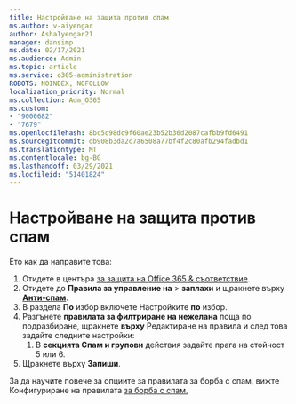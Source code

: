 ```yaml
---
title: Настройване на защита против спам
ms.author: v-aiyengar
author: AshaIyengar21
manager: dansimp
ms.date: 02/17/2021
ms.audience: Admin
ms.topic: article
ms.service: o365-administration
ROBOTS: NOINDEX, NOFOLLOW
localization_priority: Normal
ms.collection: Adm_O365
ms.custom:
- "9000682"
- "7679"
ms.openlocfilehash: 8bc5c98dc9f60ae23b52b36d2087cafbb9fd6491
ms.sourcegitcommit: db908b3da2c7a6508a77bf4f2c80afb294fadbd1
ms.translationtype: MT
ms.contentlocale: bg-BG
ms.lasthandoff: 03/29/2021
ms.locfileid: "51401824"
---
```

# <a name="set-up-an-anti-spam-protection"></a>Настройване на защита против спам

Ето как да направите това:

1. Отидете в центъра [за защита на Office 365 & съответствие](https://go.microsoft.com/fwlink/p/?linkid=2077143).
1. Отидете до **Правила за управление на**  >  **заплахи** и щракнете върху **[Анти-спам](https://go.microsoft.com/fwlink/p/?linkid=2077143)**.
1. В раздела **По** избор включете Настройките **по** избор.
1. Разгънете **правилата за филтриране на нежелана** поща по подразбиране, щракнете **върху** Редактиране на правила и след това задайте следните настройки:
    1. В **секцията Спам и групови** действия задайте прага на стойност 5 или 6.
1. Щракнете върху **Запиши**.

За да научите повече за опциите за правилата за борба с спам, вижте Конфигуриране на правилата [за борба с спам.](https://go.microsoft.com/fwlink/?linkid=2092051)
